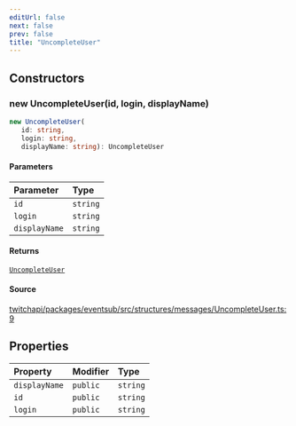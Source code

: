 ```yaml
---
editUrl: false
next: false
prev: false
title: "UncompleteUser"
---
```


## Constructors

### new UncompleteUser(id, login, displayName)

```ts
new UncompleteUser(
   id: string, 
   login: string, 
   displayName: string): UncompleteUser
```

#### Parameters

| Parameter | Type |
| :------ | :------ |
| `id` | `string` |
| `login` | `string` |
| `displayName` | `string` |

#### Returns

[`UncompleteUser`](/api/eventsub/classes/uncompleteuser/)

#### Source

[twitchapi/packages/eventsub/src/structures/messages/UncompleteUser.ts:9](https://github.com/pablornc/twitchapi//blob/8695acad106a836c1f0fc4c57a113f17adce41f0/packages/eventsub/src/structures/messages/UncompleteUser.ts#L9)

## Properties

| Property | Modifier | Type |
| :------ | :------ | :------ |
| `displayName` | `public` | `string` |
| `id` | `public` | `string` |
| `login` | `public` | `string` |
